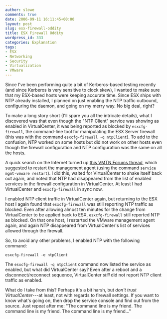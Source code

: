 ```yaml
---
author: slowe
comments: true
date: 2006-09-11 16:11:45+00:00
layout: post
slug: esx-firewall-oddity
title: ESX Firewall Oddity
wordpress_id: 333
categories: Explanation
tags:
- ESX
- Networking
- Security
- Virtualization
- VMware
---
```


Since I've been performing quite a bit of Kerberos-based testing recently (and since Kerberos is very sensitive to clock skew), I wanted to make sure that my ESX-based hosts were keeping accurate time. Since ESX ships with NTP already installed, I planned on just enabling the NTP traffic outbound, configuring the daemon, and going on my merry way. No big deal, right?

To make a long story short (I'll spare you all the intricate details), what I discovered was that even though the "NTP Client" service was showing as enabled in VirtualCenter, it was being reported as blocked by `esxcfg-firewall`, the command-line tool for manipulating the ESX Server firewall (this was with the command `esxcfg-firewall -q ntpClient`). To add to the confusion, NTP worked on some hosts but did not work on other hosts even though the firewall configuration and NTP configuration was the same on all the hosts.

A quick search on the Internet turned up [this VMTN Forums thread](http://www.vmware.com/community/click.jspa?searchID=-1&messageID=423937), which suggested to restart the management agent (using the command `service mgmt-vmware restart`). I did this, waited for VirtualCenter to shake itself back out again, and noted that NTP had disappeared from the list of enabled services in the firewall configuration in VirtualCenter. At least I had VirtualCenter and `esxcfg-firewall` in sync now.

I enabled NTP client traffic in VirtualCenter again, but returning to the ESX host I again found that `esxcfg-firewall` was still reporting NTP traffic as blocked. Even after allowing almost ten minutes for the change from VirtualCenter to be applied back to ESX, `esxcfg-firewall` still reported NTP as blocked. On that one host, I restarted the VMware management agent again, and again NTP disappeared from VirtualCenter's list of services allowed through the firewall.

So, to avoid any other problems, I enabled NTP with the following command:

    esxcfg-firewall -e ntpClient

The `esxcfg-firewall -q ntpClient` command now listed the service as enabled, but what did VirtualCenter say? Even after a reboot and a disconnect/reconnect sequence, VirtualCenter _still_ did not report NTP client traffic as enabled.

What do I take from this? Perhaps it's a bit harsh, but _don't trust VirtualCenter_---at least, not with regards to firewall settings. If you want to know what's going on, then drop the service console and find out from the source. Just repeat after me: "The command line is my friend. The command line is my friend. The command line is my friend..."
